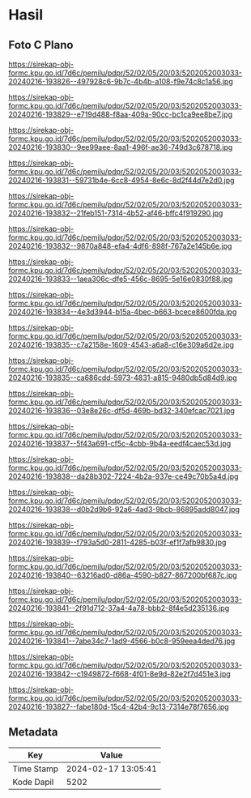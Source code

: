 # Hasil

## Foto C Plano

https://sirekap-obj-formc.kpu.go.id/7d6c/pemilu/pdpr/52/02/05/20/03/5202052003033-20240216-193826--497928c6-9b7c-4b4b-a108-f9e74c8c1a56.jpg

https://sirekap-obj-formc.kpu.go.id/7d6c/pemilu/pdpr/52/02/05/20/03/5202052003033-20240216-193829--e719d488-f8aa-409a-90cc-bc1ca9ee8be7.jpg

https://sirekap-obj-formc.kpu.go.id/7d6c/pemilu/pdpr/52/02/05/20/03/5202052003033-20240216-193830--9ee99aee-8aa1-496f-ae36-749d3c678718.jpg

https://sirekap-obj-formc.kpu.go.id/7d6c/pemilu/pdpr/52/02/05/20/03/5202052003033-20240216-193831--59731b4e-6cc8-4954-8e6c-8d2f44d7e2d0.jpg

https://sirekap-obj-formc.kpu.go.id/7d6c/pemilu/pdpr/52/02/05/20/03/5202052003033-20240216-193832--21feb151-7314-4b52-af46-bffc4f919290.jpg

https://sirekap-obj-formc.kpu.go.id/7d6c/pemilu/pdpr/52/02/05/20/03/5202052003033-20240216-193832--9870a848-efa4-4df6-898f-767a2e145b6e.jpg

https://sirekap-obj-formc.kpu.go.id/7d6c/pemilu/pdpr/52/02/05/20/03/5202052003033-20240216-193833--1aea306c-dfe5-456c-8695-5e16e0830f88.jpg

https://sirekap-obj-formc.kpu.go.id/7d6c/pemilu/pdpr/52/02/05/20/03/5202052003033-20240216-193834--4e3d3944-b15a-4bec-b663-bcece8600fda.jpg

https://sirekap-obj-formc.kpu.go.id/7d6c/pemilu/pdpr/52/02/05/20/03/5202052003033-20240216-193835--c7a2158e-1609-4543-a6a8-c16e309a6d2e.jpg

https://sirekap-obj-formc.kpu.go.id/7d6c/pemilu/pdpr/52/02/05/20/03/5202052003033-20240216-193835--ca686cdd-5973-4831-a815-9480db5d84d9.jpg

https://sirekap-obj-formc.kpu.go.id/7d6c/pemilu/pdpr/52/02/05/20/03/5202052003033-20240216-193836--03e8e26c-df5d-469b-bd32-340efcac7021.jpg

https://sirekap-obj-formc.kpu.go.id/7d6c/pemilu/pdpr/52/02/05/20/03/5202052003033-20240216-193837--5f43a691-cf5c-4cbb-9b4a-eedf4caec53d.jpg

https://sirekap-obj-formc.kpu.go.id/7d6c/pemilu/pdpr/52/02/05/20/03/5202052003033-20240216-193838--da28b302-7224-4b2a-937e-ce49c70b5a4d.jpg

https://sirekap-obj-formc.kpu.go.id/7d6c/pemilu/pdpr/52/02/05/20/03/5202052003033-20240216-193838--d0b2d9b6-92a6-4ad3-9bcb-86895add8047.jpg

https://sirekap-obj-formc.kpu.go.id/7d6c/pemilu/pdpr/52/02/05/20/03/5202052003033-20240216-193839--f793a5d0-2811-4285-b03f-ef1f7afb9830.jpg

https://sirekap-obj-formc.kpu.go.id/7d6c/pemilu/pdpr/52/02/05/20/03/5202052003033-20240216-193840--63216ad0-d86a-4590-b827-867200bf687c.jpg

https://sirekap-obj-formc.kpu.go.id/7d6c/pemilu/pdpr/52/02/05/20/03/5202052003033-20240216-193841--2f91d712-37a4-4a78-bbb2-8f4e5d235136.jpg

https://sirekap-obj-formc.kpu.go.id/7d6c/pemilu/pdpr/52/02/05/20/03/5202052003033-20240216-193841--7abe34c7-1ad9-4566-b0c8-959eea4ded76.jpg

https://sirekap-obj-formc.kpu.go.id/7d6c/pemilu/pdpr/52/02/05/20/03/5202052003033-20240216-193842--c1949872-f668-4f01-8e9d-82e2f7d451e3.jpg

https://sirekap-obj-formc.kpu.go.id/7d6c/pemilu/pdpr/52/02/05/20/03/5202052003033-20240216-193827--fabe180d-15c4-42b4-9c13-7314e78f7656.jpg


## Metadata

| Key        | Value               |
| ---------- | ------------------- |
| Time Stamp | 2024-02-17 13:05:41 |
| Kode Dapil | 5202                |



